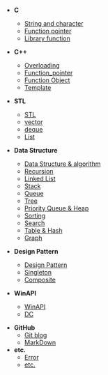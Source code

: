 * **C**
  * [String and character](/C/String_and_character.md)
  * [Function pointer](/C/Function_pointer.md)
  * [Library function](/C/Library_function.md)
  
* **C++**
  * [Overloading](/C++/Overloading.md)
  * [Function_pointer](/C++/Function_pointer.md)
  * [Function Object](/C++/Function_Object.md)
  * [Template](/C++/template.md)
  
* **STL**
  * [STL](/STL/STL.md)
  * [vector](/STL/vector.md)
  
  - [deque](/STL/deque.md)
  - [List](/STL/List.md)
  
* **Data Structure**
  
  * [Data Structure & algorithm](/Data_Structure/Data_Structure_algorithm.md)
  * [Recursion](/Data_Structure/Recursion.md)
  * [Linked List](/Data_Structure/Linked_List.md)
  * [Stack](/Data_Structure/Stack.md)
  * [Queue](/Data_Structure/Queue.md)
  * [Tree](/Data_Structure/Tree.md)
  * [Priority Queue & Heap](/Data_Structure/Priority_Queue_and_Heap.md)
  * [Sorting](/Data_Structure/Sorting.md)
  * [Search](/Data_Structure/Search.md)
  * [Table & Hash](/Data_Structure/Table_and_Hash.md)
  * [Graph](/Data_Structure/Graph.md)
  
* **Design Pattern**

  * [Design Pattern](/Design_Pattern/Design_Pattern.md)
  * [Singleton](/Design_Pattern/Singleton.md)
  * [Composite](/Design_Pattern/Composite.md)
  
* **WinAPI**

  * [WinAPI](/WinAPI/WinAPI.md)
  * [DC](/WinAPI/DC.md)

- **GitHub**
  - [Git blog](/GitHub/Git_blog.md)
  - [MarkDown](/GitHub/MarkDown.md)
- **etc.**
  - [Error](/etc/Error.md)
  - [etc.](/etc/etc.md)

